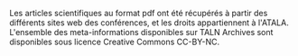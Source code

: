 Les articles scientifiques au format pdf ont été récupérés à partir des différents sites web des conférences, et les droits appartiennent à l'ATALA. L'ensemble des meta-informations disponibles sur TALN Archives sont disponibles sous licence Creative Commons CC-BY-NC.
